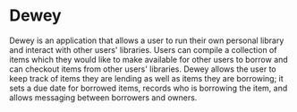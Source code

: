 # Dewey

Dewey is an application that allows a user to run their own personal library and interact with other users' libraries.  Users can compile a collection of items which they would like to make available for other users to borrow and can checkout items from other users' libraries.  Dewey allows the user to keep track of items they are lending as well as items they are borrowing; it sets a due date for borrowed items, records who is borrowing the item, and allows messaging between borrowers and owners.

<!-- ## Checkout flow:

A user clicks checkout affordance on item. 


A checkout object is posted to the database.


```checkedOut``` is set to ```true``` in checkouts table.


```available``` is set to ```false``` in items table.


```userId``` in checkouts table is the user to whom the object is assigned (checked out to. i.e. the borrower)


The owner is the ```userId``` in the items table.

The item will be displayed in the borrowing user’s main view under “item’s you’re currently borrowing”


The item will be displayed in the owning user’s main view under “item’s you’re currently lending”


When the user clicks “return item”, ```checkedOut``` in the checkouts table will be marked as ```false``` and ```available``` will be marked as true in the items table.


the item will no longer be displayed in the borrowing user’s main view under “item’s you’re currently borrowing”


the item will no longer be displayed in the owning user’s main view under “item’s you’re currently lending”



## ERD:

![image](https://user-images.githubusercontent.com/61983527/88423752-e5692480-cdb1-11ea-86b1-d8de7c9d6736.png)


## Wireframe - Main view:

![image](https://user-images.githubusercontent.com/61983527/88423773-f154e680-cdb1-11ea-89df-2a83aa0390f2.png) -->

